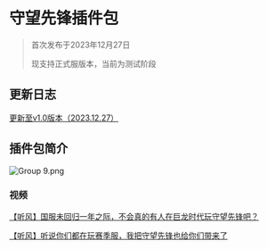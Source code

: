 # 守望先锋插件包

> 首次发布于2023年12月27日
>
> 现支持正式服版本，当前为测试阶段



## 更新日志

[更新至v1.0版本（2023.12.27）](http://wowcube.site/#/suites/overwatch/ow-update)

## 插件包简介

![Group 9.png](https://s2.loli.net/2023/12/27/MrgD8vRPELmbGwN.png)

### 视频

[【听风】国服未回归一年之际，不会真的有人在巨龙时代玩守望先锋吧？](https://www.bilibili.com/video/BV1Ac411y7x6)

[【听风】听说你们都在玩赛季服，我把守望先锋也给你们带来了](https://www.bilibili.com/video/BV1we41167xh)
